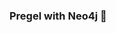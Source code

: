 ### Pregel with Neo4j 🚀



































































































































 

























































































































































































































































































